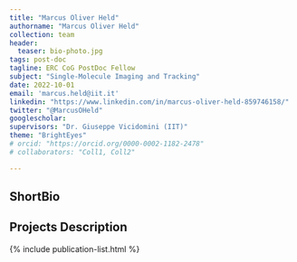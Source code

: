 ```yaml
---
title: "Marcus Oliver Held"
authorname: "Marcus Oliver Held"
collection: team
header:
  teaser: bio-photo.jpg
tags: post-doc
tagline: ERC CoG PostDoc Fellow
subject: "Single-Molecule Imaging and Tracking"
date: 2022-10-01
email: 'marcus.held@iit.it'
linkedin: "https://www.linkedin.com/in/marcus-oliver-held-859746158/"
twitter: "@MarcusOHeld"
googlescholar: 
supervisors: "Dr. Giuseppe Vicidomini (IIT)"
theme: "BrightEyes"
# orcid: "https://orcid.org/0000-0002-1182-2478"
# collaborators: "Coll1, Coll2"

---
```


<h2>ShortBio</h2>


<h2>Projects Description</h2>

<!--{% include author-research-themes.html %}--->
<!--{% include team-member-collaborators.html %}--->
{% include publication-list.html %}
